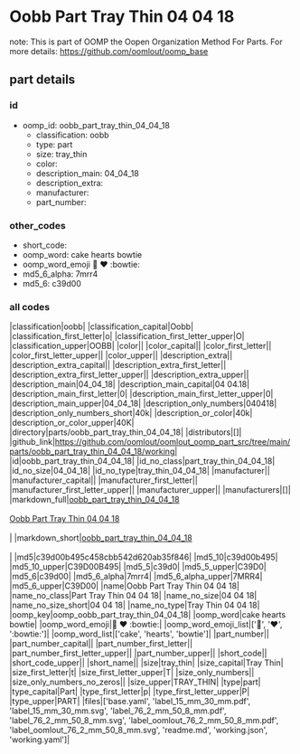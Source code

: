 # Oobb Part Tray Thin 04 04 18  

note: This is part of OOMP the Oopen Organization Method For Parts. For more details: https://github.com/oomlout/oomp_base

##  part details





### id
* oomp_id: oobb_part_tray_thin_04_04_18
  * classification: oobb
  * type: part
  * size: tray_thin
  * color: 
  * description_main: 04_04_18
  * description_extra: 
  * manufacturer: 
  * part_number: 

### other_codes
* short_code: 
* oomp_word: cake hearts bowtie
* oomp_word_emoji :cake: :hearts: :bowtie:
* md5_6_alpha: 7mrr4
* md5_6: c39d00

### all codes 
|classification|oobb|
|classification_capital|Oobb|
|classification_first_letter|o|
|classification_first_letter_upper|O|
|classification_upper|OOBB|
|color||
|color_capital||
|color_first_letter||
|color_first_letter_upper||
|color_upper||
|description_extra||
|description_extra_capital||
|description_extra_first_letter||
|description_extra_first_letter_upper||
|description_extra_upper||
|description_main|04_04_18|
|description_main_capital|04 04.18|
|description_main_first_letter|0|
|description_main_first_letter_upper|0|
|description_main_upper|04_04_18|
|description_only_numbers|040418|
|description_only_numbers_short|40k|
|description_or_color|40k|
|description_or_color_upper|40K|
|directory|parts/oobb_part_tray_thin_04_04_18|
|distributors|[]|
|github_link|https://github.com/oomlout/oomlout_oomp_part_src/tree/main/parts/oobb_part_tray_thin_04_04_18/working|
|id|oobb_part_tray_thin_04_04_18|
|id_no_class|part_tray_thin_04_04_18|
|id_no_size|04_04_18|
|id_no_type|tray_thin_04_04_18|
|manufacturer||
|manufacturer_capital||
|manufacturer_first_letter||
|manufacturer_first_letter_upper||
|manufacturer_upper||
|manufacturers|[]|
|markdown_full|[oobb_part_tray_thin_04_04_18](https://github.com/oomlout/oomlout_oomp_part_src/tree/main/parts/oobb_part_tray_thin_04_04_18/working)<br>[](https://github.com/oomlout/oomlout_oomp_part_src/tree/main/parts/oobb_part_tray_thin_04_04_18/working)<br>[Oobb Part Tray Thin 04 04 18](https://github.com/oomlout/oomlout_oomp_part_src/tree/main/parts/oobb_part_tray_thin_04_04_18/working)<br><br>|
|markdown_short|[oobb_part_tray_thin_04_04_18](https://github.com/oomlout/oomlout_oomp_part_src/tree/main/parts/oobb_part_tray_thin_04_04_18/working)<br><br>|
|md5|c39d00b495c458cbb542d620ab35f846|
|md5_10|c39d00b495|
|md5_10_upper|C39D00B495|
|md5_5|c39d0|
|md5_5_upper|C39D0|
|md5_6|c39d00|
|md5_6_alpha|7mrr4|
|md5_6_alpha_upper|7MRR4|
|md5_6_upper|C39D00|
|name|Oobb Part Tray Thin 04 04 18|
|name_no_class|Part Tray Thin 04 04 18|
|name_no_size|04 04 18|
|name_no_size_short|04 04 18|
|name_no_type|Tray Thin 04 04 18|
|oomp_key|oomp_oobb_part_tray_thin_04_04_18|
|oomp_word|cake hearts bowtie|
|oomp_word_emoji|:cake: :hearts: :bowtie:|
|oomp_word_emoji_list|[':cake:', ':hearts:', ':bowtie:']|
|oomp_word_list|['cake', 'hearts', 'bowtie']|
|part_number||
|part_number_capital||
|part_number_first_letter||
|part_number_first_letter_upper||
|part_number_upper||
|short_code||
|short_code_upper||
|short_name||
|size|tray_thin|
|size_capital|Tray Thin|
|size_first_letter|t|
|size_first_letter_upper|T|
|size_only_numbers||
|size_only_numbers_no_zeros||
|size_upper|TRAY_THIN|
|type|part|
|type_capital|Part|
|type_first_letter|p|
|type_first_letter_upper|P|
|type_upper|PART|
|files|['base.yaml', 'label_15_mm_30_mm.pdf', 'label_15_mm_30_mm.svg', 'label_76_2_mm_50_8_mm.pdf', 'label_76_2_mm_50_8_mm.svg', 'label_oomlout_76_2_mm_50_8_mm.pdf', 'label_oomlout_76_2_mm_50_8_mm.svg', 'readme.md', 'working.json', 'working.yaml']|
